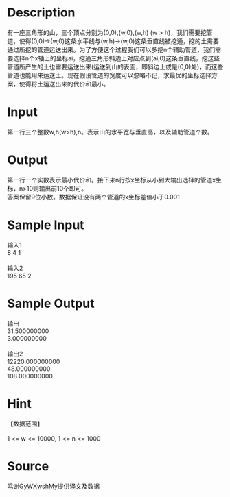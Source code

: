 
# Description

<div class="content"><p>有一座三角形的山，三个顶点分别为(0,0),(w,0),(w,h) (w &gt; h)，我们需要挖管道，使得(0,0)-&gt;(w,0)这条水平线与(w,h)-&gt;(w,0)这条垂直线被挖通，挖的土需要通过所挖的管道运送出来。为了方便这个过程我们可以多挖n个辅助管道，我们需要选择n个x轴上的坐标ai，挖通三角形斜边上对应点到(ai,0)这条垂直线，挖这些管道所产生的土也需要运送出来(运送到山的表面，即斜边上或是(0,0)处)，而这些管道也能用来运送土。现在假设管道的宽度可以忽略不记，求最优的坐标选择方案，使得将土运送出来的代价和最小。</p></div>

# Input

<div class="content"><p>第一行三个整数w,h(w&gt;h),n。表示山的水平宽与垂直高，以及辅助管道个数。</p></div>

# Output

<div class="content"><p>第一行一个实数表示最小代价和。接下来n行按x坐标从小到大输出选择的管道x坐标，n&gt;10则输出前10个即可。<br/>
答案保留9位小数。数据保证没有两个管道的x坐标差值小于0.001</p></div>

# Sample Input

<div class="content"><span class="sampledata">输入1<br/>
8 4 1<br/>
<br/>
输入2<br/>
195 65 2</span></div>

# Sample Output

<div class="content"><span class="sampledata">输出<br/>
31.500000000<br/>
3.000000000<br/>
<br/>
输出2<br/>
12220.000000000<br/>
48.000000000<br/>
108.000000000</span></div>

# Hint

<div class="content"><p></p><p>【数据范围】<br/><br/>
1 &lt;= w &lt;= 10000, 1 &lt;= n &lt;= 1000</p><p></p></div>

# Source

<div class="content"><p><a href="problemset.php?search=鸣谢GyWXwshMy提供译文及数据">鸣谢GyWXwshMy提供译文及数据</a></p></div>

